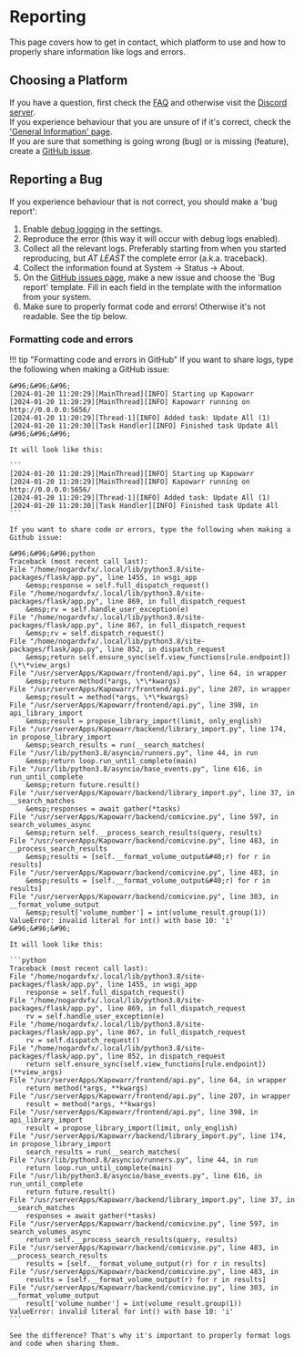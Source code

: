 # Reporting

This page covers how to get in contact, which platform to use and how to properly share information like logs and errors.

## Choosing a Platform

If you have a question, first check the [FAQ](./faq.md) and otherwise visit the [Discord server](https://discord.gg/nMNdgG7vsE).  
If you experience behaviour that you are unsure of if it's correct, check the ['General Information' page](../general_info/workings.md).  
If you are sure that something is going wrong (bug) or is missing (feature), create a [GitHub issue](https://github.com/Casvt/Kapowarr/issues).

## Reporting a Bug

If you experience behaviour that is not correct, you should make a 'bug report':

1. Enable [debug logging](../settings/general.md#log-level) in the settings.
2. Reproduce the error (this way it will occur with debug logs enabled).
3. Collect all the relevant logs. Preferably starting from when you started reproducing, but _AT LEAST_ the complete error (a.k.a. traceback).
4. Collect the information found at System -> Status -> About.
5. On the [GitHub issues page](https://github.com/Casvt/Kapowarr/issues), make a new issue and choose the 'Bug report' template. Fill in each field in the template with the information from your system.
6. Make sure to properly format code and errors! Otherwise it's not readable. See the tip below.

### Formatting code and errors

!!! tip "Formatting code and errors in GitHub"
    If you want to share logs, type the following when making a GitHub issue:

    &#96;&#96;&#96;  
    [2024-01-20 11:20:29][MainThread][INFO] Starting up Kapowarr  
    [2024-01-20 11:20:29][MainThread][INFO] Kapowarr running on http://0.0.0.0:5656/  
    [2024-01-20 11:20:29][Thread-1][INFO] Added task: Update All (1)  
    [2024-01-20 11:20:30][Task Handler][INFO] Finished task Update All  
    &#96;&#96;&#96;

    It will look like this:

    ```
    [2024-01-20 11:20:29][MainThread][INFO] Starting up Kapowarr
    [2024-01-20 11:20:29][MainThread][INFO] Kapowarr running on http://0.0.0.0:5656/
    [2024-01-20 11:20:29][Thread-1][INFO] Added task: Update All (1)
    [2024-01-20 11:20:30][Task Handler][INFO] Finished task Update All
    ```

    If you want to share code or errors, type the following when making a Github issue:
    
    &#96;&#96;&#96;python  
    Traceback (most recent call last):  
    File "/home/nogardvfx/.local/lib/python3.8/site-packages/flask/app.py", line 1455, in wsgi_app  
        &emsp;response = self.full_dispatch_request()  
    File "/home/nogardvfx/.local/lib/python3.8/site-packages/flask/app.py", line 869, in full_dispatch_request  
        &emsp;rv = self.handle_user_exception(e)  
    File "/home/nogardvfx/.local/lib/python3.8/site-packages/flask/app.py", line 867, in full_dispatch_request  
        &emsp;rv = self.dispatch_request()  
    File "/home/nogardvfx/.local/lib/python3.8/site-packages/flask/app.py", line 852, in dispatch_request  
        &emsp;return self.ensure_sync(self.view_functions[rule.endpoint])(\*\*view_args)  
    File "/usr/serverApps/Kapowarr/frontend/api.py", line 64, in wrapper  
        &emsp;return method(*args, \*\*kwargs)  
    File "/usr/serverApps/Kapowarr/frontend/api.py", line 207, in wrapper  
        &emsp;result = method(*args, \*\*kwargs)  
    File "/usr/serverApps/Kapowarr/frontend/api.py", line 398, in api_library_import  
        &emsp;result = propose_library_import(limit, only_english)  
    File "/usr/serverApps/Kapowarr/backend/library_import.py", line 174, in propose_library_import  
        &emsp;search_results = run(__search_matches(  
    File "/usr/lib/python3.8/asyncio/runners.py", line 44, in run  
        &emsp;return loop.run_until_complete(main)  
    File "/usr/lib/python3.8/asyncio/base_events.py", line 616, in run_until_complete  
        &emsp;return future.result()  
    File "/usr/serverApps/Kapowarr/backend/library_import.py", line 37, in __search_matches  
        &emsp;responses = await gather(*tasks)  
    File "/usr/serverApps/Kapowarr/backend/comicvine.py", line 597, in search_volumes_async  
        &emsp;return self.__process_search_results(query, results)  
    File "/usr/serverApps/Kapowarr/backend/comicvine.py", line 483, in __process_search_results  
        &emsp;results = [self.__format_volume_output&#40;r) for r in results]  
    File "/usr/serverApps/Kapowarr/backend/comicvine.py", line 483, in  
        &emsp;results = [self.__format_volume_output&#40;r) for r in results]  
    File "/usr/serverApps/Kapowarr/backend/comicvine.py", line 303, in __format_volume_output  
        &emsp;result['volume_number'] = int(volume_result.group(1))  
    ValueError: invalid literal for int() with base 10: 'i'  
    &#96;&#96;&#96;
    
    It will look like this:
    
    ```python
    Traceback (most recent call last):
    File "/home/nogardvfx/.local/lib/python3.8/site-packages/flask/app.py", line 1455, in wsgi_app
        response = self.full_dispatch_request()
    File "/home/nogardvfx/.local/lib/python3.8/site-packages/flask/app.py", line 869, in full_dispatch_request
        rv = self.handle_user_exception(e)
    File "/home/nogardvfx/.local/lib/python3.8/site-packages/flask/app.py", line 867, in full_dispatch_request
        rv = self.dispatch_request()
    File "/home/nogardvfx/.local/lib/python3.8/site-packages/flask/app.py", line 852, in dispatch_request
        return self.ensure_sync(self.view_functions[rule.endpoint])(**view_args)
    File "/usr/serverApps/Kapowarr/frontend/api.py", line 64, in wrapper
        return method(*args, **kwargs)
    File "/usr/serverApps/Kapowarr/frontend/api.py", line 207, in wrapper
        result = method(*args, **kwargs)
    File "/usr/serverApps/Kapowarr/frontend/api.py", line 398, in api_library_import
        result = propose_library_import(limit, only_english)
    File "/usr/serverApps/Kapowarr/backend/library_import.py", line 174, in propose_library_import
        search_results = run(__search_matches(
    File "/usr/lib/python3.8/asyncio/runners.py", line 44, in run
        return loop.run_until_complete(main)
    File "/usr/lib/python3.8/asyncio/base_events.py", line 616, in run_until_complete
        return future.result()
    File "/usr/serverApps/Kapowarr/backend/library_import.py", line 37, in __search_matches
        responses = await gather(*tasks)
    File "/usr/serverApps/Kapowarr/backend/comicvine.py", line 597, in search_volumes_async
        return self.__process_search_results(query, results)
    File "/usr/serverApps/Kapowarr/backend/comicvine.py", line 483, in __process_search_results
        results = [self.__format_volume_output(r) for r in results]
    File "/usr/serverApps/Kapowarr/backend/comicvine.py", line 483, in
        results = [self.__format_volume_output(r) for r in results]
    File "/usr/serverApps/Kapowarr/backend/comicvine.py", line 303, in __format_volume_output
        result['volume_number'] = int(volume_result.group(1))
    ValueError: invalid literal for int() with base 10: 'i'
    ```
    
    See the difference? That's why it's important to properly format logs and code when sharing them.
